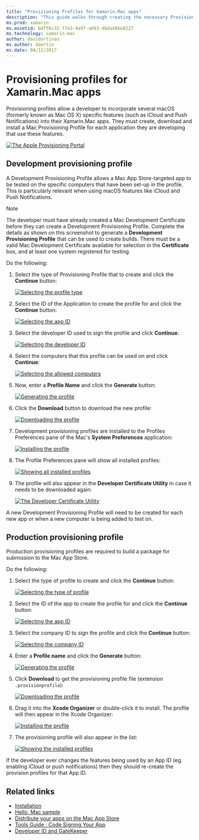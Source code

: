 ```yaml
---
title: "Provisioning Profiles for Xamarin.Mac apps"
description: "This guide walks through creating the necessary Provisioning Profiles that will be required to publish a Xamarin.Mac app."
ms.prod: xamarin
ms.assetid: bdff6c32-f7e3-4a97-a093-dbda48be8227
ms.technology: xamarin-mac
author: davidortinau
ms.author: daortin
ms.date: 04/12/2017
---
```


# Provisioning profiles for Xamarin.Mac apps

Provisioning profiles allow a developer to incorporate several macOS (formerly known as Mac OS X) specific features (such as iCloud and Push Notifications) into their Xamarin.Mac apps. They must create, download and install a Mac Provisioning Profile for each application they are developing that use these features.

[![The Apple Provisioning Portal](profiles-images/certif13.png)](profiles-images/certif13.png#lightbox)

## Development provisioning profile

A Development Provisioning Profile allows a Mac App Store-targeted app to be tested on the specific computers that have been set-up in the profile. This is particularly relevant when using macOS features like iCloud and Push Notifications.

> [!NOTE]
> The developer must have already created a Mac Development Certificate before they can create a Development Provisioning Profile. Complete the details as shown on this screenshot to generate a **Development Provisioning Profile** that can be used to create builds. There must be a valid Mac Development Certificate available for selection in the **Certificate** box, and at least one system registered for testing.

Do the following:

1. Select the type of Provisioning Profile that to create and click the **Continue** button:

    [![Selecting the profile type](profiles-images/certif14.png)](profiles-images/certif14.png#lightbox)
2. Select the ID of the Application to create the profile for and click the **Continue** button:

    [![Selecting the app ID](profiles-images/certif15.png)](profiles-images/certif15.png#lightbox)
3. Select the developer ID used to sign the profile and click **Continue**:

    [![Selecting the developer ID](profiles-images/certif16.png)](profiles-images/certif16.png#lightbox)
4. Select the computers that this profile can be used on and click **Continue**:

    [![Selecting the allowed computers](profiles-images/certif17.png)](profiles-images/certif17.png#lightbox)
5. Now, enter a **Profile Name** and click the **Generate** button:

    [![Generating the profile](profiles-images/certif18.png)](profiles-images/certif18.png#lightbox)
6. Click the **Download** button to download the new profile:

    [![Downloading the profile](profiles-images/certif19.png)](profiles-images/certif19.png#lightbox)
7. Development provisioning profiles are installed to the Profiles Preferences pane of the Mac's **System Preferences** application:

    [![Installing the profile](profiles-images/certif20.png)](profiles-images/certif20.png#lightbox)
8. The Profile Preferences pane will show all installed profiles:

    [![Showing all installed profiles](profiles-images/image47.png)](profiles-images/image47.png#lightbox)
9. The profile will also appear in the **Developer Certificate Utility** in case it needs to be downloaded again:

    [![The Developer Certificate Utility](profiles-images/image48.png)](profiles-images/image48.png#lightbox)

A new Development Provisioning Profile will need to be created for each new app or when a new computer is being added to test on.

## Production provisioning profile

Production provisioning profiles are required to build a package for
submission to the Mac App Store.

Do the following:

1. Select the type of profile to create and click the **Continue** button:

    [![Selecting the type of profile](profiles-images/certif21.png)](profiles-images/certif21.png#lightbox)
2. Select the ID of the app to create the profile for and click the **Continue** button:

    [![Selecting the app ID](profiles-images/certif15.png)](profiles-images/certif15.png#lightbox)
3. Select the company ID to sign the profile and click the **Continue** button:

    [![Selecting the company ID](profiles-images/certif23.png)](profiles-images/certif23.png#lightbox)
4. Enter a **Profile name** and click the **Generate** button:

    [![Generating the profile](profiles-images/certif24.png)](profiles-images/certif24.png#lightbox)
5. Click **Download** to get the provisioning profile file (extension `.provisionprofile`):

    [![Downloading the profile](profiles-images/certif25.png)](profiles-images/certif25.png#lightbox)
6. Drag it into the **Xcode Organizer** or double-click it to install. The profile will then appear in the Xcode Organizer:

    [![Installing the profile](profiles-images/image51.png)](profiles-images/image51.png#lightbox)
7. The provisioning profile will also appear in the list:

    [![Showing the installed profiles](profiles-images/certif26.png)](profiles-images/certif26.png#lightbox)

If the developer ever changes the features being used by an App ID (eg. enabling iCloud or push notifications) then they should re-create the provision profiles for that App ID.

## Related links

- [Installation](~//mac/get-started/installation.md)
- [Hello, Mac sample](~//mac/get-started/hello-mac.md)
- [Distribute your apps on the Mac App Store](https://developer.apple.com/devcenter/mac/checklist/)
- [Tools Guide : Code Signing Your App](https://developer.apple.com/library/mac/#documentation/ToolsLanguages/Conceptual/OSXWorkflowGuide/CodeSigning/CodeSigning.html)
- [Developer ID and GateKeeper](https://developer.apple.com/developer-id/)
